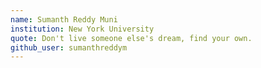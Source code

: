 ```yaml
---
name: Sumanth Reddy Muni
institution: New York University
quote: Don't live someone else's dream, find your own.
github_user: sumanthreddym
---
```

